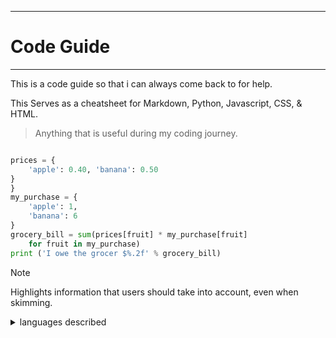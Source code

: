 ********
# Code Guide
*******
<footer>
 <p>This is a code guide so that i can always come back to for help. </p>
 <p>This Serves as a cheatsheet for Markdown, Python, Javascript, CSS, & HTML.</p>
 </footer>

> Anything that is useful during my coding journey.

````python

prices = {
    'apple': 0.40, 'banana': 0.50
}
}
my_purchase = {
    'apple': 1,
    'banana': 6
}
grocery_bill = sum(prices[fruit] * my_purchase[fruit]
    for fruit in my_purchase)
print ('I owe the grocer $%.2f' % grocery_bill)
````
> [!NOTE]
> Highlights information that users should take into account, even when skimming.
 <details>
<summary>languages described</summary>

| Rank | Languages |
|-----:|-----------|
|     1| Pythom|
|     2| CSS    |
|     3| Javascript       |
|     4| HTML.    |

</details>

